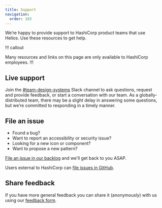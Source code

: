 ```yaml
---
title: Support
navigation:
  order: 103
---
```


We’re happy to provide support to HashiCorp product teams that use Helios. Use these resources to get help.

!!! callout

Many resources and links on this page are only available to HashiCorp employees.
!!!

## Live support

Join the [#team-design-systems](https://hashicorp.slack.com/archives/C7KTUHNUS) Slack channel to ask questions, request and provide feedback, or start a conversation with our team. As a globally-distributed team, there may be a slight delay in answering some questions, but we’re committed to responding in a timely manner.

## File an issue

 * Found a bug?
 * Want to report an accessibility or security issue?
 * Looking for a new icon or component?
 * Want to propose a new pattern?

[File an issue in our backlog](https://go.hashi.co/hds-support) and we'll get back to you ASAP.

Users external to HashiCorp can [file issues in GitHub](https://github.com/hashicorp/design-system/issues/new/choose).

## Share feedback

If you have more general feedback you can share it (anonymously) with us using our [feedback form](https://go.hashi.co/hds-feedback).
